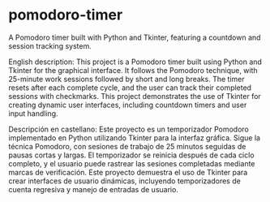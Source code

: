 # pomodoro-timer
A Pomodoro timer built with Python and Tkinter, featuring a countdown and session tracking system.

English description:
This project is a Pomodoro timer built using Python and Tkinter for the graphical interface. It follows the Pomodoro technique, with 25-minute work sessions followed by short and long breaks. The timer resets after each complete cycle, and the user can track their completed sessions with checkmarks. This project demonstrates the use of Tkinter for creating dynamic user interfaces, including countdown timers and user input handling.

Descripción en castellano:
Este proyecto es un temporizador Pomodoro implementado en Python utilizando Tkinter para la interfaz gráfica. Sigue la técnica Pomodoro, con sesiones de trabajo de 25 minutos seguidas de pausas cortas y largas. El temporizador se reinicia después de cada ciclo completo, y el usuario puede rastrear las sesiones completadas mediante marcas de verificación. Este proyecto demuestra el uso de Tkinter para crear interfaces de usuario dinámicas, incluyendo temporizadores de cuenta regresiva y manejo de entradas de usuario.
